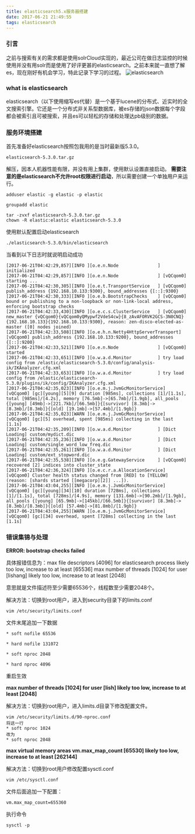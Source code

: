 ```yaml
---
title: elasticsearch5.x服务器搭建
date: 2017-06-21 21:49:55
tags: elasticsearch
---
```

### 引言

之前与搜索有关的需求都是使用solrCloud实现的，最近公司在做日志监控的时候使用并没有用solr而是使用了好评更甚的elasticsearch。之前本来就一直想了解es，现在刚好有机会学习，特此记录下学习的过程。
![elasticsearch][1]
<!--more-->

### what is elasticsearch
elasticsearch（以下使用缩写es代替）是一个基于lucene的分布式、近实时的全文搜索引擎。它还是一个分布式非关系型数据库，被es存储的json数据每个字段都会被索引且可被搜索，并且es可以轻松的存储和处理达pb级别的数据。

### 服务环境搭建

首先准备好elasticsearch按照包我用的是当时最新版5.3.0。
```
elasticsearch-5.3.0.tar.gz 
```
解压，因本人机器性能有限，并没有用上集群，使用默认设置直接启动。
**需要注意的是elasticsearch不允许root权限进行启动**，所以需要创建一个单独用户来运行。
```
adduser elastic -g elastic -p elastic

groupadd elastic

tar -zvxf elasticsearch-5.3.0.tar.gz 
chown -R elastic:elastic elasticsearch-5.3.0

```
使用默认配置启动elasticsearch

```
./elasticsearch-5.3.0/bin/elasticsearch

```
当看到以下日志时就说明启动成功
```
[2017-06-21T04:42:29,857][INFO ][o.e.n.Node               ] initialized
[2017-06-21T04:42:29,857][INFO ][o.e.n.Node               ] [vQCqom0] starting ...
[2017-06-21T04:42:30,305][INFO ][o.e.t.TransportService   ] [vQCqom0] publish_address {192.168.10.133:9300}, bound_addresses {[::]:9300}
[2017-06-21T04:42:30,333][INFO ][o.e.b.BootstrapChecks    ] [vQCqom0] bound or publishing to a non-loopback or non-link-local address, enforcing bootstrap checks
[2017-06-21T04:42:33,430][INFO ][o.e.c.s.ClusterService   ] [vQCqom0] new_master {vQCqom0}{vQCqom0yQMypwf2VdeS4cw}{8_zAvAFORVK2GCS-3N0CNQ}{192.168.10.133}{192.168.10.133:9300}, reason: zen-disco-elected-as-master ([0] nodes joined)
[2017-06-21T04:42:33,508][INFO ][o.e.h.n.Netty4HttpServerTransport] [vQCqom0] publish_address {192.168.10.133:9200}, bound_addresses {[::]:9200}
[2017-06-21T04:42:33,521][INFO ][o.e.n.Node               ] [vQCqom0] started
[2017-06-21T04:42:33,651][INFO ][o.w.a.d.Monitor          ] try load config from /elastic/elasticsearch-5.3.0/config/analysis-ik/IKAnalyzer.cfg.xml
[2017-06-21T04:42:33,653][INFO ][o.w.a.d.Monitor          ] try load config from /elastic/elasticsearch-5.3.0/plugins/ik/config/IKAnalyzer.cfg.xml
[2017-06-21T04:42:35,023][INFO ][o.e.m.j.JvmGcMonitorService] [vQCqom0] [gc][young][5][9] duration [985ms], collections [1]/[1.1s], total [985ms]/[4.2s], memory [76.5mb]->[65.7mb]/[1.9gb], all_pools {[young] [49mb]->[221.7kb]/[66.5mb]}{[survivor] [8.3mb]->[8.3mb]/[8.3mb]}{[old] [19.1mb]->[57.4mb]/[1.9gb]}
[2017-06-21T04:42:35,023][WARN ][o.e.m.j.JvmGcMonitorService] [vQCqom0] [gc][5] overhead, spent [985ms] collecting in the last [1.1s]
[2017-06-21T04:42:35,209][INFO ][o.w.a.d.Monitor          ] [Dict Loading] custom/mydict.dic
[2017-06-21T04:42:35,236][INFO ][o.w.a.d.Monitor          ] [Dict Loading] custom/single_word_low_freq.dic
[2017-06-21T04:42:35,261][INFO ][o.w.a.d.Monitor          ] [Dict Loading] custom/ext_stopword.dic
[2017-06-21T04:42:35,538][INFO ][o.e.g.GatewayService     ] [vQCqom0] recovered [2] indices into cluster_state
[2017-06-21T04:42:36,324][INFO ][o.e.c.r.a.AllocationService] [vQCqom0] Cluster health status changed from [RED] to [YELLOW] (reason: [shards started [[megacorp][2]] ...]).
[2017-06-21T04:43:04,255][INFO ][o.e.m.j.JvmGcMonitorService] [vQCqom0] [gc][young][34][10] duration [728ms], collections [1]/[1.1s], total [728ms]/[4.9s], memory [131.6mb]->[90.2mb]/[1.9gb], all_pools {[young] [65.9mb]->[145kb]/[66.5mb]}{[survivor] [8.3mb]->[8.3mb]/[8.3mb]}{[old] [57.4mb]->[81.8mb]/[1.9gb]}
[2017-06-21T04:43:04,255][WARN ][o.e.m.j.JvmGcMonitorService] [vQCqom0] [gc][34] overhead, spent [728ms] collecting in the last [1.1s]

```
### 错误集锦与处理

**ERROR: bootstrap checks failed**

具体报错信息为：max file descriptors [4096] for elasticsearch process likely too low, increase to at least [65536]
max number of threads [1024] for user [lishang] likely too low, increase to at least [2048]

意思就是文件描述符至少需要65536个，线程数至少需要2048个。

解决方法：切换到root用户，进入到security目录下的limits.conf
```
vim /etc/security/limits.conf
```

文件末尾追加一下数据
```
* soft nofile 65536

* hard nofile 131072

* soft nproc 2048

* hard nproc 4096
```
重启生效

**max number of threads [1024] for user [lish] likely too low, increase to at least [2048]**

解决方法：切换到root用户，进入limits.d目录下修改配置文件。
```
vim /etc/security/limits.d/90-nproc.conf
将这一行
* soft nproc 1024
改为
* soft nproc 2048
```
**max virtual memory areas vm.max_map_count [65530] likely too low, increase to at least [262144]**

解决方法：切换到root用户修改配置sysctl.conf
```
vim /etc/sysctl.conf 
```
文件后面追加一下配置：
```
vm.max_map_count=655360
```
执行命令
```
sysctl -p
```

 [1]: /images/elastic.jpg "elasticsearch"
